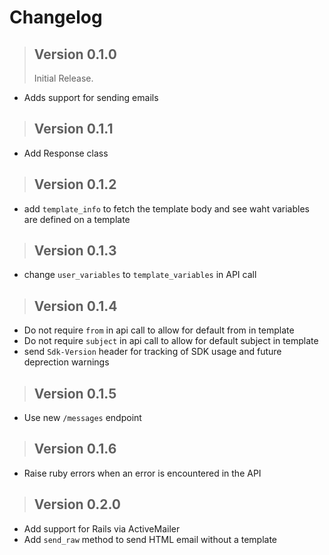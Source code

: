 # Changelog

> ## Version 0.1.0
> Initial Release.

* Adds support for sending emails

> ## Version 0.1.1

* Add Response class

> ## Version 0.1.2

* add `template_info` to fetch the template body and see waht variables are defined on a template

> ## Version 0.1.3

* change `user_variables` to `template_variables` in API call

> ## Version 0.1.4

* Do not require `from` in api call to allow for default from in template
* Do not require `subject` in api call to allow for default subject in template
* send `Sdk-Version` header for tracking of SDK usage and future deprection warnings

> ## Version 0.1.5

* Use new `/messages` endpoint

> ## Version 0.1.6

* Raise ruby errors when an error is encountered in the API

> ## Version 0.2.0

* Add support for Rails via ActiveMailer
* Add `send_raw` method to send HTML email without a template